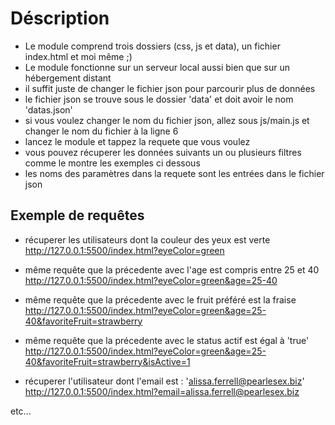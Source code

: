 # Déscription

* Le module comprend trois dossiers (css, js et data), un fichier index.html et moi même ;)
* Le module fonctionne sur un serveur local aussi bien que sur un hébergement distant
* il suffit juste de changer le fichier json pour parcourir plus de données
* le fichier json se trouve sous le dossier 'data' et doit avoir le nom 'datas.json'
* si vous voulez changer le nom du fichier json, allez sous js/main.js et changer le nom du fichier à la ligne 6
* lancez le module et tappez la requete que vous voulez
* vous pouvez récuperer les données suivants un ou plusieurs filtres comme le montre les exemples ci dessous
* les noms des paramètres dans la requete sont les entrées dans le fichier json

## Exemple de requêtes

* récuperer les utilisateurs dont la couleur des yeux est verte
http://127.0.0.1:5500/index.html?eyeColor=green

* même requête que la précedente avec l'age est compris entre 25 et 40
http://127.0.0.1:5500/index.html?eyeColor=green&age=25-40

* même requête que la précedente avec le fruit préféré est la fraise
http://127.0.0.1:5500/index.html?eyeColor=green&age=25-40&favoriteFruit=strawberry

* même requête que la précedente avec le status actif est égal à 'true'
http://127.0.0.1:5500/index.html?eyeColor=green&age=25-40&favoriteFruit=strawberry&isActive=1

* récuperer l'utilisateur dont l'email est : 'alissa.ferrell@pearlesex.biz'
http://127.0.0.1:5500/index.html?email=alissa.ferrell@pearlesex.biz

etc...
